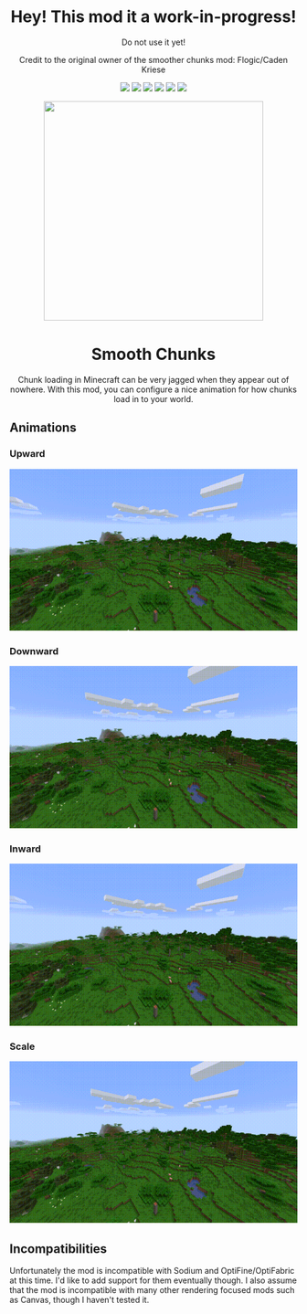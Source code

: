 <h1 align="center">Hey! This mod it a work-in-progress!</h1>
<p align="center">Do not use it yet!</h1>
<p align="center">Credit to the original owner of the smoother chunks mod: Flogic/Caden Kriese</h1>
<p align="center">
<a href="https://github.com/fl0gic/smooth-chunks/blob/master/LICENSE"><img src="https://img.shields.io/github/license/fl0gic/smooth-chunks?style=for-the-badge"></a>
<img src="https://img.shields.io/github/v/tag/fl0gic/smooth-chunks?include_prereleases&label=version&style=for-the-badge">
<img src="https://img.shields.io/github/workflow/status/fl0gic/smooth-chunks/gradle-build?style=for-the-badge">
<img src="https://cf.way2muchnoise.eu/full_smooth-chunks_downloads.svg?badge_style=for_the_badge">
<img src="https://cf.way2muchnoise.eu/versions/smooth-chunks_latest.svg?badge_style=for_the_badge">
<a href="https://fabricmc.net"><img src="https://img.shields.io/badge/modloader-fabric-blue?style=for-the-badge"></a>
</p>

<p align="center">
  <img width="384" height="384" src="https://github.com/fl0gic/smooth-chunks/blob/543cb55c7fa0397a437260254b0a74dde2ebc6a0/src/main/resources/assets/smooth-chunks/icon.png?raw=true">
</p>

<h1 align="center">Smooth Chunks</h1>
<p align="center">Chunk loading in Minecraft can be very jagged when they appear out of nowhere. With this mod, you can configure a nice animation for how chunks load in to your world.</p>

## Animations

### Upward
![Gif of upward loading](media/showcase-gifs/upward.gif)

### Downward
![Gif of upward loading](media/showcase-gifs/downward.gif)

### Inward
![Gif of upward loading](media/showcase-gifs/inward.gif)

### Scale
![Gif of upward loading](media/showcase-gifs/scale.gif)

## Incompatibilities

Unfortunately the mod is incompatible with Sodium and OptiFine/OptiFabric at this time. I'd like to add support for them eventually though. I also assume that the mod is incompatible with many other rendering focused mods such as Canvas, though I haven't tested it.

